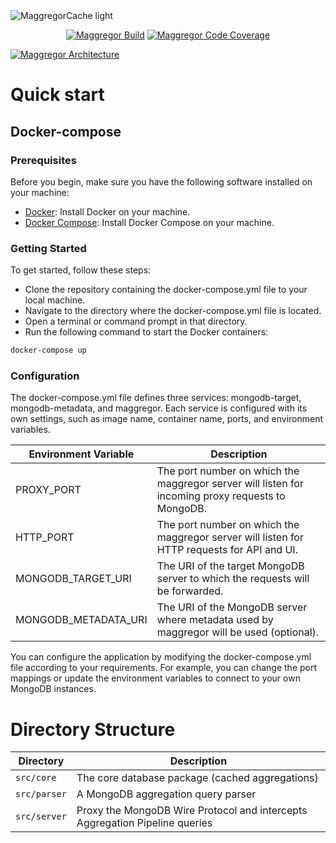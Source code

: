 <picture>
  <source media="(prefers-color-scheme: dark)" srcset="https://user-images.githubusercontent.com/32603471/236059772-899154a8-987e-4617-a39c-4577db72c983.png">
  <img alt="MaggregorCache light" src="https://user-images.githubusercontent.com/32603471/236059840-d2e2d45c-70c9-4312-a22a-9c0d79206108.png">
</picture>

<div align="center">

[![Maggregor Build](https://img.shields.io/github/actions/workflow/status/maggregor/maggregor/tests.yaml?branch=main&label=Build)](#)
[![Maggregor Code Coverage](https://codecov.io/gh/maggregor/maggregor/branch/main/graph/badge.svg?token=etcX0aJ1Er)](https://codecov.io/gh/maggregor/maggregor)

</div>

[![Maggregor Architecture](https://user-images.githubusercontent.com/32603471/236058294-6f0525bd-cb84-4178-a2c6-cc87d742b0e8.png)](#)

# Quick start

## Docker-compose

### Prerequisites

Before you begin, make sure you have the following software installed on your machine:

- [Docker](https://docs.docker.com/get-docker/): Install Docker on your machine.
- [Docker Compose](https://docs.docker.com/compose/install/): Install Docker Compose on your machine.

### Getting Started

To get started, follow these steps:

- Clone the repository containing the docker-compose.yml file to your local machine.
- Navigate to the directory where the docker-compose.yml file is located.
- Open a terminal or command prompt in that directory.
- Run the following command to start the Docker containers:

```bash
docker-compose up
```

### Configuration

The docker-compose.yml file defines three services: mongodb-target, mongodb-metadata, and maggregor. Each service is configured with its own settings, such as image name, container name, ports, and environment variables.

| Environment Variable | Description                                                                                       |
| -------------------- | ------------------------------------------------------------------------------------------------- |
| PROXY_PORT           | The port number on which the maggregor server will listen for incoming proxy requests to MongoDB. |
| HTTP_PORT            | The port number on which the maggregor server will listen for HTTP requests for API and UI.       |
| MONGODB_TARGET_URI   | The URI of the target MongoDB server to which the requests will be forwarded.                     |
| MONGODB_METADATA_URI | The URI of the MongoDB server where metadata used by maggregor will be used (optional).           |

You can configure the application by modifying the docker-compose.yml file according to your requirements. For example, you can change the port mappings or update the environment variables to connect to your own MongoDB instances.

# Directory Structure

| Directory | Description                                                                                                   |
| -------------------- | -------------------------------------------------------------------------------------------------  |
| `src/core`   | The core database package (cached aggregations)                                                            |
| `src/parser` | A MongoDB aggregation query parser                                                                         |
| `src/server` | Proxy the MongoDB Wire Protocol and intercepts Aggregation Pipeline queries                                |
